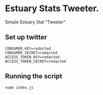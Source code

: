 # Estuary Stats Tweeter.

Simple Estuary Stat "Tweeter"

## Set up twitter

```
CONSUMER_KEY=redacted
CONSUMER_SECRET=redacted
ACCESS_TOKEN_KEY=redacted
ACCESS_TOKEN_SECRET=redacted
```

## Running the script
``` 
node index.js
```